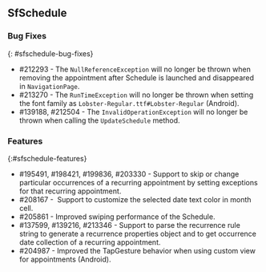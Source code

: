 ## SfSchedule

### Bug Fixes
{: #sfschedule-bug-fixes}

* \#212293 - The `NullReferenceException` will no longer be thrown when removing the appointment after Schedule is launched and disappeared in `NavigationPage`.
* \#213270 - The `RunTimeException` will no longer be thrown when setting the font family as `Lobster-Regular.ttf#Lobster-Regular` (Android).
* \#139188, \#212504 - The `InvalidOperationException` will no longer be thrown when calling the `UpdateSchedule` method.

### Features
{:#sfschedule-features}

* \#195491, \#198421, \#199836, \#203330 - Support to skip or change particular occurrences of a recurring appointment by setting exceptions for that recurring appointment.
* \#208167 -  Support to customize the selected date text color in month cell.
* \#205861 - Improved swiping performance of the Schedule.
* \#137599, \#139216, \#213346 - Support to parse the recurrence rule string to generate a recurrence properties object and to get occurrence date collection of a recurring appointment.
* \#204987 - Improved the TapGesture behavior when using custom view for appointments (Android).
